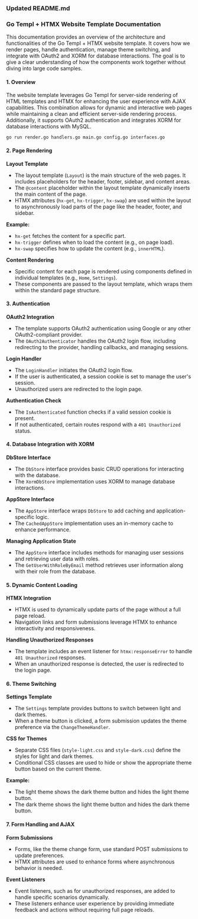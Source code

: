 ### Updated README.md

### Go Templ + HTMX Website Template Documentation

This documentation provides an overview of the architecture and functionalities of the Go Templ + HTMX website template. It covers how we render pages, handle authentication, manage theme switching, and integrate with OAuth2 and XORM for database interactions. The goal is to give a clear understanding of how the components work together without diving into large code samples.

#### 1. **Overview**

The website template leverages Go Templ for server-side rendering of HTML templates and HTMX for enhancing the user experience with AJAX capabilities. This combination allows for dynamic and interactive web pages while maintaining a clean and efficient server-side rendering process. Additionally, it supports OAuth2 authentication and integrates XORM for database interactions with MySQL.

```starting the server
go run render.go handlers.go main.go config.go interfaces.go
```

#### 2. **Page Rendering**

**Layout Template**

- The layout template (`Layout`) is the main structure of the web pages. It includes placeholders for the header, footer, sidebar, and content areas.
- The `@content` placeholder within the layout template dynamically inserts the main content of the page.
- HTMX attributes (`hx-get`, `hx-trigger`, `hx-swap`) are used within the layout to asynchronously load parts of the page like the header, footer, and sidebar.

**Example:**

- `hx-get` fetches the content for a specific part.
- `hx-trigger` defines when to load the content (e.g., on page load).
- `hx-swap` specifies how to update the content (e.g., `innerHTML`).

**Content Rendering**

- Specific content for each page is rendered using components defined in individual templates (e.g., `Home`, `Settings`).
- These components are passed to the layout template, which wraps them within the standard page structure.

#### 3. **Authentication**

**OAuth2 Integration**

- The template supports OAuth2 authentication using Google or any other OAuth2-compliant provider.
- The `OAuth2Authenticator` handles the OAuth2 login flow, including redirecting to the provider, handling callbacks, and managing sessions.

**Login Handler**

- The `LoginHandler` initiates the OAuth2 login flow.
- If the user is authenticated, a session cookie is set to manage the user's session.
- Unauthorized users are redirected to the login page.

**Authentication Check**

- The `IsAuthenticated` function checks if a valid session cookie is present.
- If not authenticated, certain routes respond with a `401 Unauthorized` status.

#### 4. **Database Integration with XORM**

**DbStore Interface**

- The `DbStore` interface provides basic CRUD operations for interacting with the database.
- The `XormDbStore` implementation uses XORM to manage database interactions.

**AppStore Interface**

- The `AppStore` interface wraps `DbStore` to add caching and application-specific logic.
- The `CachedAppStore` implementation uses an in-memory cache to enhance performance.

**Managing Application State**

- The `AppStore` interface includes methods for managing user sessions and retrieving user data with roles.
- The `GetUserWithRoleByEmail` method retrieves user information along with their role from the database.

#### 5. **Dynamic Content Loading**

**HTMX Integration**

- HTMX is used to dynamically update parts of the page without a full page reload.
- Navigation links and form submissions leverage HTMX to enhance interactivity and responsiveness.

**Handling Unauthorized Responses**

- The template includes an event listener for `htmx:responseError` to handle `401 Unauthorized` responses.
- When an unauthorized response is detected, the user is redirected to the login page.

#### 6. **Theme Switching**

**Settings Template**

- The `Settings` template provides buttons to switch between light and dark themes.
- When a theme button is clicked, a form submission updates the theme preference via the `ChangeThemeHandler`.

**CSS for Themes**

- Separate CSS files (`style-light.css` and `style-dark.css`) define the styles for light and dark themes.
- Conditional CSS classes are used to hide or show the appropriate theme button based on the current theme.

**Example:**

- The light theme shows the dark theme button and hides the light theme button.
- The dark theme shows the light theme button and hides the dark theme button.

#### 7. **Form Handling and AJAX**

**Form Submissions**

- Forms, like the theme change form, use standard POST submissions to update preferences.
- HTMX attributes are used to enhance forms where asynchronous behavior is needed.

**Event Listeners**

- Event listeners, such as for unauthorized responses, are added to handle specific scenarios dynamically.
- These listeners enhance user experience by providing immediate feedback and actions without requiring full page reloads.